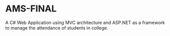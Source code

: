 # AMS-FINAL

A C# Web Application using MVC architecture and ASP.NET as a framework to manage the attendance of students in college.
